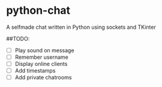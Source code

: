 # python-chat
A selfmade chat written in Python using sockets and TKinter

##TODO:
- [ ] Play sound on message
- [ ] Remember username
- [ ] Display online clients
- [ ] Add timestamps
- [ ] Add private chatrooms
